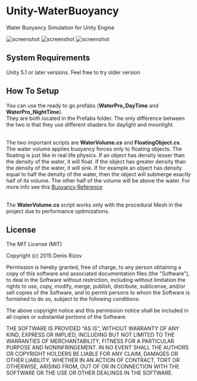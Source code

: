 # Unity-WaterBuoyancy
Water Buoyancy Simulation for Unity Engine

![screenshot](http://41.media.tumblr.com/dfc2b9d8f1a4e5e6eed430c2c57e7bd9/tumblr_nyjn3enWV21uf0epoo1_1280.png)
![screenshot](https://49.media.tumblr.com/199bb5907612c3f0c572cf395fa616e1/tumblr_nyjmhijoH61uf0epoo1_400.gif)
![screenshot](https://45.media.tumblr.com/e324abe81146a83f80403586008e9c79/tumblr_nyjn0bFEmA1uf0epoo1_400.gif)

## System Requirements

Unity 5.1 or later versions. Feel free to try older version

## How To Setup

You can use the ready to go prefabs (**WaterPro_DayTime** and **WaterPro_NightTime**). <br>
They are both located in the Prefabs folder. The only difference between the two
is that they use different shaders for daylight and moonlight. <br><br>

The two important scripts are **WaterVolume.cs** and **FloatingObject.cs**. <br>
The water volume applies buoyancy forces only to floating objects.
The floating is just like in real life physics. If an object has density lesser than
the density of the water, it will float. If the object has greater density than
the density of the water, it will sink. If for example an object has density equal
to half the density of the water, then the object will submerge exactly half of its volume.
The other half of the volume will be above the water. For more info see this [Buoyancy Reference](http://scienceprimer.com/buoyancy) <br> <br>

The **WaterVolume.cs** script works only with the procedural Mesh in the project due to performance optimizations.

## License

The MIT License (MIT)

Copyright (c) 2015 Denis Rizov

Permission is hereby granted, free of charge, to any person obtaining a copy
of this software and associated documentation files (the "Software"), to deal
in the Software without restriction, including without limitation the rights
to use, copy, modify, merge, publish, distribute, sublicense, and/or sell
copies of the Software, and to permit persons to whom the Software is
furnished to do so, subject to the following conditions:

The above copyright notice and this permission notice shall be included in all
copies or substantial portions of the Software.

THE SOFTWARE IS PROVIDED "AS IS", WITHOUT WARRANTY OF ANY KIND, EXPRESS OR
IMPLIED, INCLUDING BUT NOT LIMITED TO THE WARRANTIES OF MERCHANTABILITY,
FITNESS FOR A PARTICULAR PURPOSE AND NONINFRINGEMENT. IN NO EVENT SHALL THE
AUTHORS OR COPYRIGHT HOLDERS BE LIABLE FOR ANY CLAIM, DAMAGES OR OTHER
LIABILITY, WHETHER IN AN ACTION OF CONTRACT, TORT OR OTHERWISE, ARISING FROM,
OUT OF OR IN CONNECTION WITH THE SOFTWARE OR THE USE OR OTHER DEALINGS IN THE
SOFTWARE.
